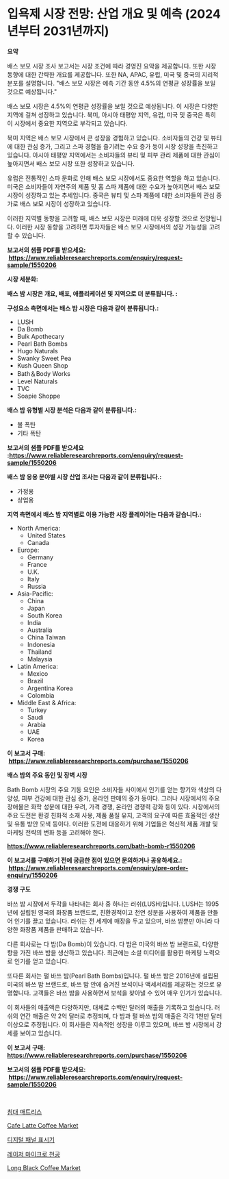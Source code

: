 <p><h1>입욕제 시장 전망: 산업 개요 및 예측 (2024년부터 2031년까지)</h1></p><p><strong>요약</strong></p>
<p><p>배스 보모 시장 조사 보고서는 시장 조건에 따라 경영진 요약을 제공합니다. 또한 시장 동향에 대한 간략한 개요를 제공합니다. 또한 NA, APAC, 유럽, 미국 및 중국의 지리적 분포를 설명합니다. "배스 보모 시장은 예측 기간 동안 4.5%의 연평균 성장률을 보일 것으로 예상됩니다." </p><p>배스 보모 시장은 4.5%의 연평균 성장률을 보일 것으로 예상됩니다. 이 시장은 다양한 지역에 걸쳐 성장하고 있습니다. 북미, 아시아 태평양 지역, 유럽, 미국 및 중국은 특히 이 시장에서 중요한 지역으로 부각되고 있습니다.</p><p>북미 지역은 배스 보모 시장에서 큰 성장을 경험하고 있습니다. 소비자들의 건강 및 뷰티에 대한 관심 증가, 그리고 스파 경험을 즐기려는 수요 증가 등이 시장 성장을 촉진하고 있습니다. 아시아 태평양 지역에서는 소비자들의 뷰티 및 피부 관리 제품에 대한 관심이 높아지면서 배스 보모 시장 또한 성장하고 있습니다.</p><p>유럽은 전통적인 스파 문화로 인해 배스 보모 시장에서도 중요한 역할을 하고 있습니다. 미국은 소비자들이 자연주의 제품 및 홈 스파 제품에 대한 수요가 높아지면서 배스 보모 시장이 성장하고 있는 추세입니다. 중국은 뷰티 및 스파 제품에 대한 소비자들의 관심 증가로 배스 보모 시장이 성장하고 있습니다.</p><p>이러한 지역별 동향을 고려할 때, 배스 보모 시장은 미래에 더욱 성장할 것으로 전망됩니다. 이러한 시장 동향을 고려하면 투자자들은 배스 보모 시장에서의 성장 가능성을 고려할 수 있습니다.</p></p>
<p><strong>보고서의 샘플 PDF를 받으세요: &nbsp;<a href="https://www.reliableresearchreports.com/enquiry/request-sample/1550206">https://www.reliableresearchreports.com/enquiry/request-sample/1550206</a></strong></p>
<p><strong>시장 세분화:</strong></p>
<p><strong> 배스 밤 시장은 개요, 배포, 애플리케이션 및 지역으로 더 분류됩니다. :</strong></p>
<p><strong>구성요소 측면에서는 배스 밤 시장은 다음과 같이 분류됩니다.:</strong></p>
<p><ul><li>LUSH</li><li>Da Bomb</li><li>Bulk Apothecary</li><li>Pearl Bath Bombs</li><li>Hugo Naturals</li><li>Swanky Sweet Pea</li><li>Kush Queen Shop</li><li>Bath＆Body Works</li><li>Level Naturals</li><li>TVC</li><li>Soapie Shoppe</li></ul></p>
<p><strong> 배스 밤 유형별 시장 분석은 다음과 같이 분류됩니다.:</strong></p>
<p><ul><li>볼 폭탄</li><li>기타 폭탄</li></ul></p>
<p><strong>보고서의 샘플 PDF를 받으세요 :<a href="https://www.reliableresearchreports.com/enquiry/request-sample/1550206">https://www.reliableresearchreports.com/enquiry/request-sample/1550206</a></strong></p>
<p><strong> 배스 밤 응용 분야별 시장 산업 조사는 다음과 같이 분류됩니다.:</strong></p>
<p><ul><li>가정용</li><li>상업용</li></ul></p>
<p><strong>지역 측면에서 배스 밤 지역별로 이용 가능한 시장 플레이어는 다음과 같습니다.:</strong></p>
<p><ul>
    <li>
        North America:
        <ul>
            <li>United States</li>
            <li>Canada</li>
        </ul>
    </li>
    <li>
        Europe:
        <ul>
            <li>Germany</li>
            <li>France</li>
            <li>U.K.</li>
            <li>Italy</li>
            <li>Russia</li>
        </ul>
    </li>
    <li>
        Asia-Pacific:
        <ul>
            <li>China</li>
            <li>Japan</li>
            <li>South Korea</li>
            <li>India</li>
            <li>Australia</li>
            <li>China Taiwan</li>
            <li>Indonesia</li>
            <li>Thailand</li>
            <li>Malaysia</li>
        </ul>
    </li>
    <li>
        Latin America:
        <ul>
            <li>Mexico</li>
            <li>Brazil</li>
            <li>Argentina Korea</li>
            <li>Colombia</li>
        </ul>
    </li>
    <li>
        Middle East & Africa:
        <ul>
            <li>Turkey</li>
            <li>Saudi</li>
            <li>Arabia</li>
            <li>UAE</li>
            <li>Korea</li>
        </ul>
    </li>
    </ul></p>
<p><strong>이 보고서 구매: &nbsp;<a href="https://www.reliableresearchreports.com/purchase/1550206">https://www.reliableresearchreports.com/purchase/1550206</a></strong></p>
<p><strong>배스 밤의 주요 동인 및 장벽 시장</strong></p>
<p><p>Bath Bomb 시장의 주요 기동 요인은 소비자들 사이에서 인기를 얻는 향기와 색상의 다양성, 피부 건강에 대한 관심 증가, 온라인 판매의 증가 등이다. 그러나 시장에서의 주요 장애물은 화학 성분에 대한 우려, 가격 경쟁, 온라인 경쟁력 강화 등이 있다. 시장에서의 주요 도전은 환경 친화적 소재 사용, 제품 품질 유지, 고객의 요구에 따른 효율적인 생산 및 유통 방안 모색 등이다. 이러한 도전에 대응하기 위해 기업들은 혁신적 제품 개발 및 마케팅 전략의 변화 등을 고려해야 한다.</p></p>
<p><strong><a href="https://www.reliableresearchreports.com/bath-bomb-r1550206">https://www.reliableresearchreports.com/bath-bomb-r1550206</a></strong></p>
<p><strong>이 보고서를 구매하기 전에 궁금한 점이 있으면 문의하거나 공유하세요.: &nbsp;<a href="https://www.reliableresearchreports.com/enquiry/pre-order-enquiry/1550206">https://www.reliableresearchreports.com/enquiry/pre-order-enquiry/1550206</a></strong></p>
<p><strong>경쟁 구도</strong></p>
<p><p>바쓰 밤 시장에서 두각을 나타내는 회사 중 하나는 러쉬(LUSH)입니다. LUSH는 1995년에 설립된 영국의 화장품 브랜드로, 친환경적이고 천연 성분을 사용하여 제품을 만들어 인기를 끌고 있습니다. 러쉬는 전 세계에 매장을 두고 있으며, 바쓰 밤뿐만 아니라 다양한 화장품 제품을 판매하고 있습니다.</p><p>다른 회사로는 다 밤(Da Bomb)이 있습니다. 다 밤은 미국의 바쓰 밤 브랜드로, 다양한 향을 가진 바쓰 밤을 생산하고 있습니다. 최근에는 소셜 미디어를 활용한 마케팅 노력으로 인기를 얻고 있습니다.</p><p>또다른 회사는 펄 바쓰 밤(Pearl Bath Bombs)입니다. 펄 바쓰 밤은 2016년에 설립된 미국의 바쓰 밤 브랜드로, 바쓰 밤 안에 숨겨진 보석이나 액세서리를 제공하는 것으로 유명합니다. 고객들은 바쓰 밤을 사용하면서 보석을 찾아낼 수 있어 매우 인기가 있습니다.</p><p>이 회사들의 매출액은 다양하지만, 대체로 수백만 달러의 매출을 기록하고 있습니다. 러쉬의 연간 매출은 약 2억 달러로 추정되며, 다 밤과 펄 바쓰 밤의 매출은 각각 1천만 달러 이상으로 추정됩니다. 이 회사들은 지속적인 성장을 이루고 있으며, 바쓰 밤 시장에서 강세를 보이고 있습니다.</p></p>
<p><strong>이 보고서 구매: &nbsp; <a href="https://www.reliableresearchreports.com/purchase/1550206">https://www.reliableresearchreports.com/purchase/1550206</a></strong></p>
<p><strong>보고서의 샘플 PDF를 받으세요: &nbsp;<a href="https://www.reliableresearchreports.com/enquiry/request-sample/1550206">https://www.reliableresearchreports.com/enquiry/request-sample/1550206</a></strong><strong></strong></p>
<p>&nbsp;</p>
<p><p><a href="https://github.com/Elenrrera7685/Market-Research-Report-List-1/blob/main/963332217145.md">침대 매트리스</a></p><p><a href="https://github.com/bmorecock/Market-Research-Report-List-2/blob/main/cafe-latte-coffee-market.md">Cafe Latte Coffee Market</a></p><p><a href="https://medium.com/@jordybecker/%EB%94%94%EC%A7%80%ED%84%B8-%ED%8C%A8%EB%84%90-%ED%91%9C%EC%8B%9C%EA%B8%B0-%EC%8B%9C%EC%9E%A5-%EB%B6%84%EC%84%9D-%EA%B8%80%EB%A1%9C%EB%B2%8C-%EC%82%B0%EC%97%85-%EC%A0%84%EB%A7%9D-%EB%B0%8F-%EC%98%88%EC%B8%A1-2024%EB%85%84%EB%B6%80%ED%84%B0-2031%EB%85%84%EA%B9%8C%EC%A7%80-d348109f84e1">디지털 패널 표시기</a></p><p><a href="https://github.com/vsn7qpua81q/Market-Research-Report-List-1/blob/main/672418417144.md">레이저 마이크로 천공</a></p><p><a href="https://github.com/Krish2023na/Market-Research-Report-List-3/blob/main/long-black-coffee-market.md">Long Black Coffee Market</a></p></p>